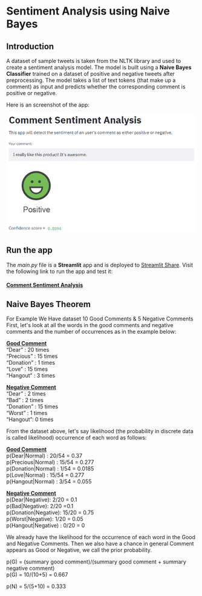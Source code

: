 # Sentiment Analysis using Naive Bayes

## Introduction

A dataset of sample tweets is taken from the NLTK library and used to create a sentiment analysis model. The model is built using a **Naive Bayes Classifier** trained on a dataset of positive and negative tweets after preprocessing. The model takes a list of text tokens (that make up a comment) as input and predicts whether the corresponding comment is positive or negative.

Here is an screenshot of the app:

<p align="center">
  <img src="./images/app-main.png" width="620" title="hover text">
</p>

## Run the app
The *main.py* file is a **Streamlit** app and is deployed to [Streamlit Share](https://share.streamlit.io/). Visit the following link to run the app and test it:

#### [Comment Sentiment Analysis](https://panjek26-sentiment-analys-main-ckhwnc.streamlitapp.com/) ####

## Naive Bayes Theorem

For Example We Have dataset 10 Good Comments & 5 Negative Comments First, let's look at all the words in the good comments and negative comments and the number of occurrences as in the example below:

<ins> <b> Good Comment </b> <br /> </ins>
“Dear” : 20 times <br />
“Precious” : 15 times <br />
“Donation” : 1 times <br />
“Love” : 15 times <br />
“Hangout” : 3 times <br />

<ins> <b> Negative Comment </b> <br /> </ins>
“Dear” : 2 times <br />
“Bad” : 2 times <br />
“Donation” : 15 times <br />
“Worst” : 1 times <br />
“Hangout”: 0 times <br />

From the dataset above, let's say likelihood (the probability in discrete data is called likelihood) occurrence of each word as follows:

<ins> <b> Good Comment </b> <br /> </ins>
p(Dear|Normal) : 20/54 = 0.37 </br>
p(Precious|Normal) : 15/54 = 0.277 </br>
p(Donation|Normal) : 1/54 = 0.0185 </br>
p(Love|Normal) : 15/54 = 0.277 </br>
p(Hangout|Normal) : 3/54 = 0.055 </br>

<ins> <b> Negative Comment </b> <br /> </ins>
p(Dear|Negative): 2/20 = 0.1  </br>
p(Bad|Negative): 2/20 =0.1  </br>
p(Donation|Negative): 15/20 = 0.75  </br>
p(Worst|Negative): 1/20 = 0.05  </br>
p(Hangout|Negative) : 0/20 = 0  </br>

We already have the likelihood for the occurrence of each word in the Good and Negative Comments. Then we also have a chance in general Comment appears as Good or Negative, we call the prior probability. <br />

p(G) = (summary good comment)/(summary good comment + summary negative comment)  <br />
p(G) = 10/(10+5) = 0.667  <br />

p(N) = 5/(5+10) = 0.333  <br />

